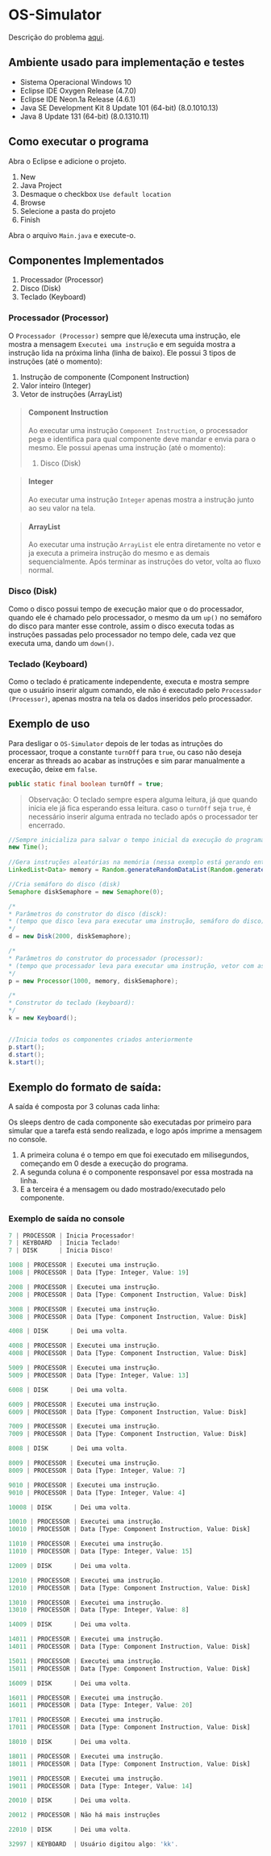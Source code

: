 # OS-Simulator

Descrição do problema [aqui](https://github.com/ingoguilherme/OS-Simulator/blob/master/example/TP2-SimulaSO.pdf).

## Ambiente usado para implementação e testes

* Sistema Operacional Windows 10
* Eclipse IDE Oxygen Release (4.7.0)
* Eclipse IDE Neon.1a Release (4.6.1)
* Java SE Development Kit 8 Update 101 (64-bit) (8.0.1010.13)
* Java 8 Update 131 (64-bit) (8.0.1310.11)

## Como executar o programa

Abra o Eclipse e adicione o projeto.

1. New
2. Java Project
3. Desmaque o checkbox `Use default location`
4. Browse
5. Selecione a pasta do projeto
6. Finish

Abra o arquivo `Main.java` e execute-o.

## Componentes Implementados

1. Processador (Processor)
2. Disco (Disk)
2. Teclado (Keyboard)

### Processador (Processor)

O `Processador (Processor)` sempre que lê/executa uma instrução, ele mostra a mensagem `Executei uma instrução` e em seguida mostra a instrução lida na próxima linha (linha de baixo). Ele possui 3 tipos de instruções (até o momento):

1. Instrução de componente (Component Instruction)
2. Valor inteiro (Integer)
3. Vetor de instruções (ArrayList)

> #### Component Instruction
> Ao executar uma instrução `Component Instruction`, o processador pega e identifica para qual componente deve mandar e envia para o mesmo. Ele possui apenas uma instrução (até o momento):
> 1. Disco (Disk)

> #### Integer
> Ao executar uma instrução `Integer` apenas mostra a instrução junto ao seu valor na tela.

> #### ArrayList
> Ao executar uma instrução `ArrayList` ele entra diretamente no vetor e ja executa a primeira instrução do mesmo e as demais sequencialmente. Após terminar as instruções do vetor, volta ao fluxo normal.

### Disco (Disk)

Como o disco possui tempo de execução maior que o do processador, quando ele é chamado pelo processador, o mesmo da um `up()` no semáforo do disco para manter esse controle, assim o disco executa todas as instruções passadas pelo processador no tempo dele, cada vez que executa uma, dando um `down()`.

### Teclado (Keyboard)

Como o teclado é praticamente independente, executa e mostra sempre que o usuário inserir algum comando, ele não é executado pelo `Processador (Processor)`, apenas mostra na tela os dados inseridos pelo processador.

## Exemplo de uso

Para desligar o `OS-Simulator` depois de ler todas as intruções do processaor, troque a constante `turnOff` para `true`, ou caso não deseja encerar as threads ao acabar as instruções e sim parar manualmente a execução, deixe em `false`.

```java
public static final boolean turnOff = true;
```

> Observação: O teclado sempre espera alguma leitura, já que quando inicia ele já fica esperando essa leitura. caso o `turnOff` seja `true`, é necessário inserir alguma entrada no teclado após o processador ter encerrado.

```java
//Sempre inicializa para salvar o tempo inicial da execução do programar (as mensagens mostradas no console utilizam funções estáticas dessa classe, e requerem a inicialização para mostrar os dados corretos)
new Time();
		
//Gera instruções aleatórias na memória (nessa exemplo está gerando entre 1 e 5 instruções aleatórias)
LinkedList<Data> memory = Random.generateRandomDataList(Random.generateRandomInt(1, 5));

//Cria semáforo do disco (disk)
Semaphore diskSemaphore = new Semaphore(0);

/*
* Parâmetros do construtor do disco (disck):
* (tempo que disco leva para executar uma instrução, semáforo do disco)
*/
d = new Disk(2000, diskSemaphore);

/*
* Parâmetros do construtor do processador (processor):
* (tempo que processador leva para executar uma instrução, vetor com as instruções, semáforo do disco)
*/
p = new Processor(1000, memory, diskSemaphore);

/*
* Construtor do teclado (keyboard):
*/
k = new Keyboard();


//Inicia todos os componentes criados anteriormente
p.start();
d.start();
k.start();
```

## Exemplo do formato de saída:

A saída é composta por 3 colunas cada linha:

Os sleeps dentro de cada componente são executadas por primeiro para simular que a tarefa está sendo realizada, e logo após
imprime a mensagem no console.

1. A primeira coluna é o tempo em que foi executado em milisegundos, começando em 0 desde a execução do programa.
2. A segunda coluna é o componente responsavel por essa mostrada na linha.
3. E a terceira é a mensagem ou dado mostrado/executado pelo componente.

### Exemplo de saída no console

```javascript
7 | PROCESSOR | Inicia Processador!
7 | KEYBOARD  | Inicia Teclado!
7 | DISK      | Inicia Disco!

1008 | PROCESSOR | Executei uma instrução.
1008 | PROCESSOR | Data [Type: Integer, Value: 19]

2008 | PROCESSOR | Executei uma instrução.
2008 | PROCESSOR | Data [Type: Component Instruction, Value: Disk]

3008 | PROCESSOR | Executei uma instrução.
3008 | PROCESSOR | Data [Type: Component Instruction, Value: Disk]

4008 | DISK      | Dei uma volta.

4008 | PROCESSOR | Executei uma instrução.
4008 | PROCESSOR | Data [Type: Component Instruction, Value: Disk]

5009 | PROCESSOR | Executei uma instrução.
5009 | PROCESSOR | Data [Type: Integer, Value: 13]

6008 | DISK      | Dei uma volta.

6009 | PROCESSOR | Executei uma instrução.
6009 | PROCESSOR | Data [Type: Component Instruction, Value: Disk]

7009 | PROCESSOR | Executei uma instrução.
7009 | PROCESSOR | Data [Type: Component Instruction, Value: Disk]

8008 | DISK      | Dei uma volta.

8009 | PROCESSOR | Executei uma instrução.
8009 | PROCESSOR | Data [Type: Integer, Value: 7]

9010 | PROCESSOR | Executei uma instrução.
9010 | PROCESSOR | Data [Type: Integer, Value: 4]

10008 | DISK      | Dei uma volta.

10010 | PROCESSOR | Executei uma instrução.
10010 | PROCESSOR | Data [Type: Component Instruction, Value: Disk]

11010 | PROCESSOR | Executei uma instrução.
11010 | PROCESSOR | Data [Type: Integer, Value: 15]

12009 | DISK      | Dei uma volta.

12010 | PROCESSOR | Executei uma instrução.
12010 | PROCESSOR | Data [Type: Component Instruction, Value: Disk]

13010 | PROCESSOR | Executei uma instrução.
13010 | PROCESSOR | Data [Type: Integer, Value: 8]

14009 | DISK      | Dei uma volta.

14011 | PROCESSOR | Executei uma instrução.
14011 | PROCESSOR | Data [Type: Component Instruction, Value: Disk]

15011 | PROCESSOR | Executei uma instrução.
15011 | PROCESSOR | Data [Type: Component Instruction, Value: Disk]

16009 | DISK      | Dei uma volta.

16011 | PROCESSOR | Executei uma instrução.
16011 | PROCESSOR | Data [Type: Integer, Value: 20]

17011 | PROCESSOR | Executei uma instrução.
17011 | PROCESSOR | Data [Type: Component Instruction, Value: Disk]

18010 | DISK      | Dei uma volta.

18011 | PROCESSOR | Executei uma instrução.
18011 | PROCESSOR | Data [Type: Component Instruction, Value: Disk]

19011 | PROCESSOR | Executei uma instrução.
19011 | PROCESSOR | Data [Type: Integer, Value: 14]

20010 | DISK      | Dei uma volta.

20012 | PROCESSOR | Não há mais instruções

22010 | DISK      | Dei uma volta.

32997 | KEYBOARD  | Usuário digitou algo: 'kk'.

```
